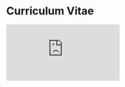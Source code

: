# Curriculum Vitae

<embed src="https://github.com/lena-kilian/lena-kilian.github.io/raw/master/cv/LenaKilian_CV_20220228.pdf" type="application/pdf">
